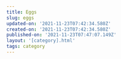 ```yaml
---
title: Eggs
slug: eggs
updated-on: '2021-11-23T07:42:34.580Z'
created-on: '2021-11-23T07:42:34.580Z'
published-on: '2021-11-23T07:47:07.149Z'
layout: '[category].html'
tags: category
---
```



